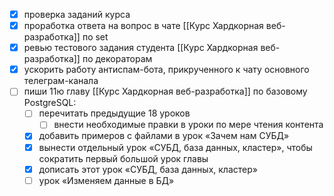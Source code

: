 - [x] проверка заданий курса
- [x] проработка ответа на вопрос в чате [[Курс Хардкорная веб-разработка]] по set
- [x] ревью тестового задания студента [[Курс Хардкорная веб-разработка]] по декораторам
- [x] ускорить работу антиспам-бота, прикрученного к чату основного телеграм-канала
- [ ] пиши 11ю главу [[Курс Хардкорная веб-разработка]] по базовому PostgreSQL:
	- [ ] перечитать предыдущие 18 уроков
		- [ ] внести необходимые правки в уроки по мере чтения контента
	- [x] добавить примеров с файлами в урок «Зачем нам СУБД»
	- [x] вынести отдельный урок «СУБД, база данных, кластер», чтобы сократить первый большой урок главы
	- [x] дописать этот урок «СУБД, база данных, кластер»
	- [ ] урок «Изменяем данные в БД»
